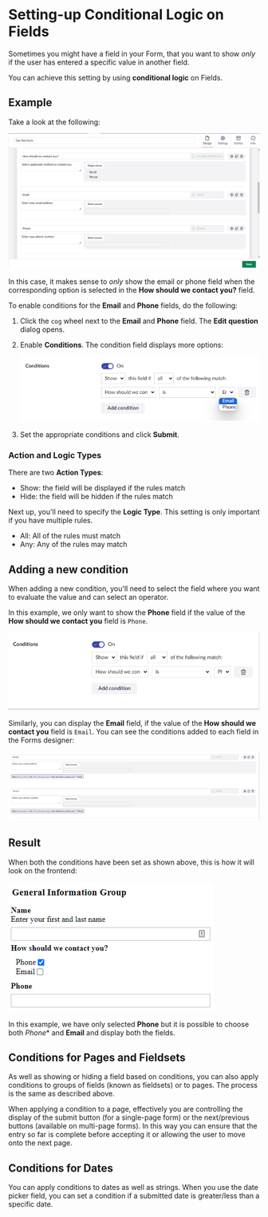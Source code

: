 # Setting-up Conditional Logic on Fields

Sometimes you might have a field in your Form, that you want to show _only_ if the user has entered a specific value in another field.

You can achieve this setting by using **conditional logic** on Fields.

## Example

Take a look at the following:

![Example Form](images/ExampleForm-v14.png)

In this case, it makes sense to *only* show the email or phone field when the corresponding option is selected in the **How should we contact you?** field.

To enable conditions for the **Email** and **Phone** fields, do the following:

1. Click the `cog` wheel next to the **Email** and **Phone** field. The **Edit question** dialog opens.
2. Enable **Conditions**. The condition field displays more options:

    ![Enable Conditions](images/conditions-v14.png)

3. Set the appropriate conditions and click **Submit**.

### Action and Logic Types

There are two **Action Types**:

* Show: the field will be displayed if the rules match
* Hide: the field will be hidden if the rules match

Next up, you'll need to specify the **Logic Type**. This setting is only important if you have multiple rules.

* All: All of the rules must match
* Any: Any of the rules may match

## Adding a new condition

When adding a new condition, you'll need to select the field where you want to evaluate the value and can select an operator.

In this example, we only want to show the **Phone** field if the value of the **How should we contact you** field is `Phone`.

![Setup rule](images/phone-conditions-v14.png)

Similarly, you can display the **Email** field, if the value of the **How should we contact you** field is `Email`. You can see the conditions added to each field in the Forms designer:

![See conditions in the Forms designer](images/exampleBackoffice-v14.png)

## Result

When both the conditions have been set as shown above, this is how it will look on the frontend:

![Frontend Example](../../../../12/umbraco-forms/editor/creating-a-form/images/exampleFrontend-v9.png)

In this example, we have only selected **Phone** but it is possible to choose both _Phone_\* and **Email** and display both the fields.

## Conditions for Pages and Fieldsets

As well as showing or hiding a field based on conditions, you can also apply conditions to groups of fields (known as fieldsets) or to pages. The process is the same as described above.

When applying a condition to a page, effectively you are controlling the display of the submit button (for a single-page form) or the next/previous buttons (available on multi-page forms). In this way you can ensure that the entry so far is complete before accepting it or allowing the user to move onto the next page.

## Conditions for Dates

You can apply conditions to dates as well as strings. When you use the date picker field, you can set a condition if a submitted date is greater/less than a specific date.
